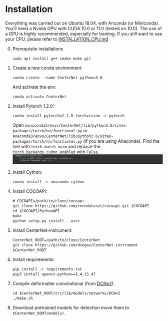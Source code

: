 # Installation

Everything was carried out on Ubuntu 18.04, with Anconda (or Miniconda). You'll need a Nvidia GPU with CUDA 10.0 or 11.0 (tested on 10.0). The use of a GPU is highly recommended, especially for training. If you still want to use your CPU, please refer to [INSTALLATION_CPU.md](INSTALLATION_CPU.md)

0. Prerequisite installations
   ~~~
   sudo apt install g++ cmake make git 
   ~~~
1. Create a new conda environment:
   ~~~
   conda create --name CenterNet python=3.6
   ~~~

   And activate the env:
   ~~~
   conda activate CenterNet
   ~~~
2. Install Pytorch 1.2.0:
   ~~~
   conda install pytorch=1.2.0 torchvision -c pytorch
   ~~~
   Open `miniconda3/envs/CenterNet/lib/python3.6/sites-packages/torch/nn/functional.py` or `Anaconda3/envs/CenterNet/lib/python3.6/sites-packages/torch/nn/functional.py` (if you are using Anaconda).
   Find the line with `torch.batch_norm` and replace the `torch.backends.cudnn.enabled` with `False`.
   ![alt text](readme/Torch.batch.png)

3. Install Cython:
   ~~~
   conda install -c anaconda cython
   ~~~
   
4. Install COCOAPI:
   ~~~
   # COCOAPI=/path/to/clone/cocoapi
   git clone https://github.com/cocodataset/cocoapi.git $COCOAPI
   cd $COCOAPI/PythonAPI
   make
   python setup.py install --user
   ~~~
5. Install CenterNet-instrument:
   ~~~
   CenterNet_ROOT=/path/to/clone/CenterNet
   git clone https://github.com/dvegas/CenterNet-instrument $CenterNet_ROOT
   ~~~
6. Install requirements:
   ~~~
   pip install -r requirements.txt
   pip3 install opencv-python==3.4.13.47
   ~~~
7. Compile deformable convolutional (from [DCNv2](https://github.com/CharlesShang/DCNv2)).
   ~~~
   cd $CenterNet_ROOT/src/lib/models/networks/DCNv2
   ./make.sh
   ~~~
8. Download pretrained models for detection move them to `$CenterNet_ROOT/models/`. 
